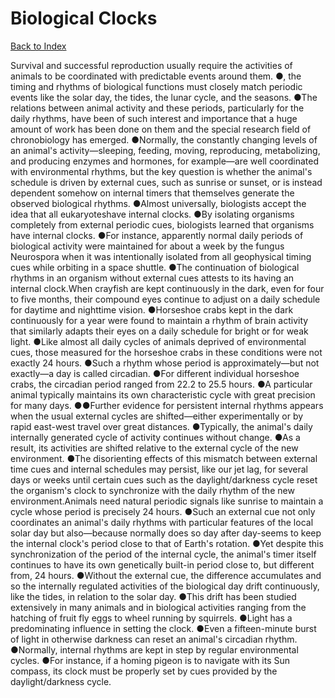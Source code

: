 # Biological Clocks
[Back to Index](https://github.com/windows10010/tpoExtractor/blob/master/README.md)

Survival and successful reproduction usually require the activities of animals to be coordinated with predictable events around them. ●, the timing and rhythms of biological functions must closely match periodic events like the solar day, the tides, the lunar cycle, and the seasons. ●The relations between animal activity and these periods, particularly for the daily rhythms, have been of such interest and importance that a huge amount of work has been done on them and the special research field of chronobiology has emerged. ●Normally, the constantly changing levels of an animal's activity—sleeping, feeding, moving, reproducing, metabolizing, and producing enzymes and hormones, for example—are well coordinated with environmental rhythms, but the key question is whether the animal's schedule is driven by external cues, such as sunrise or sunset, or is instead dependent somehow on internal timers that themselves generate the observed biological rhythms. ●Almost universally, biologists accept the idea that all eukaryoteshave internal clocks. ●By isolating organisms completely from external periodic cues, biologists learned that organisms have internal clocks. ●For instance, apparently normal daily periods of biological activity were maintained for about a week by the fungus Neurospora when it was intentionally isolated from all geophysical timing cues while orbiting in a space shuttle. ●The continuation of biological rhythms in an organism without external cues attests to its having an internal clock.When crayfish are kept continuously in the dark, even for four to five months, their compound eyes continue to adjust on a daily schedule for daytime and nighttime vision. ●Horseshoe crabs kept in the dark continuously for a year were found to maintain a rhythm of brain activity that similarly adapts their eyes on a daily schedule for bright or for weak light. ●Like almost all daily cycles of animals deprived of environmental cues, those measured for the horseshoe crabs in these conditions were not exactly 24 hours. ●Such a rhythm whose period is approximately—but not exactly—a day is called circadian. ●For different individual horseshoe crabs, the circadian period ranged from 22.2 to 25.5 hours. ●A particular animal typically maintains its own characteristic cycle with great precision for many days. ●●Further evidence for persistent internal rhythms appears when the usual external cycles are shifted—either experimentally or by rapid east-west travel over great distances. ●Typically, the animal's daily internally generated cycle of activity continues without change. ●As a result, its activities are shifted relative to the external cycle of the new environment. ●The disorienting effects of this mismatch between external time cues and internal schedules may persist, like our jet lag, for several days or weeks until certain cues such as the daylight/darkness cycle reset the organism's clock to synchronize with the daily rhythm of the new environment.Animals need natural periodic signals like sunrise to maintain a cycle whose period is precisely 24 hours. ●Such an external cue not only 
coordinates an animal's daily rhythms with particular features of the local solar day but also—because normally does so day after day-seems to keep
the internal clock's period close to that of Earth's rotation. ●Yet despite this synchronization of the period of the internal cycle, the animal's timer 
itself continues to have its own genetically built-in period close to, but different from, 24 hours. ●Without the external cue, the difference accumulates and so 
the internally regulated activities of the biological day drift continuously, like the tides, in relation to the solar day. ●This drift has been studied extensively in 
many animals and in biological activities ranging from the hatching of fruit fly eggs to wheel running by squirrels. ●Light has a predominating influence in setting the clock.
●Even a fifteen-minute burst of light in otherwise darkness can reset an animal's circadian rhythm. ●Normally, internal rhythms are kept in step by regular environmental cycles.
●For instance, if a homing pigeon is to navigate with its Sun compass, its clock must be properly set by cues provided by the daylight/darkness cycle.
